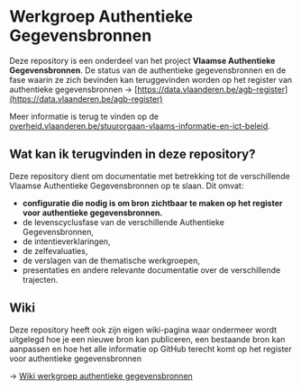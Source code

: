 # Werkgroep Authentieke Gegevensbronnen

Deze repository is een onderdeel van het project **Vlaamse Authentieke Gegevensbronnen**. De status van de authentieke gegevensbronnen en de fase waarin ze zich bevinden kan teruggevinden worden op het register van authentieke gegevensbronnen → [https://data.vlaanderen.be/agb-register](https://data.vlaanderen.be/agb-register)

Meer informatie is terug te vinden op de [overheid.vlaanderen.be/stuurorgaan-vlaams-informatie-en-ict-beleid](https://overheid.vlaanderen.be/stuurorgaan-vlaams-informatie-en-ict-beleid).

## Wat kan ik terugvinden in deze repository?

Deze repository dient om documentatie met betrekking tot de verschillende Vlaamse Authentieke Gegevensbronnen op te slaan. Dit omvat:
- **configuratie die nodig is om bron zichtbaar te maken op het register voor authentieke gegevensbronnen.**
- de levenscyclusfase van de verschillende Authentieke Gegevensbronnen,
- de intentieverklaringen,
- de zelfevaluaties,
- de verslagen van de thematische werkgroepen,
- presentaties en andere relevante documentatie over de verschillende trajecten.

## Wiki

Deze repository heeft ook zijn eigen wiki-pagina waar ondermeer wordt uitgelegd hoe je een nieuwe bron kan publiceren, een bestaande bron kan aanpassen en hoe het alle informatie op GitHub terecht komt op het register voor authentieke gegevensbronnen

→ [Wiki werkgroep authentieke gegevensbronnen](https://github.com/ddvlanck/werkgroep-authentieke-gegevensbronnen/wiki/Welkom!-%F0%9F%91%8B)
